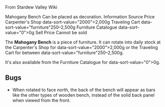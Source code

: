 From Stardew Valley Wiki

Mahogany Bench Can be placed as decoration. Information Source Price Carpenter's Shop data-sort-value="2000"&gt;2,000g Traveling Cart data-sort-value="furniture"250–2,500g Furniture Catalogue data-sort-value="0"&gt;0g Sell Price Cannot be sold

The **Mahogany Bench** is a piece of furniture. It can rotate into daily stock at the Carpenter's Shop for data-sort-value="2000"&gt;2,000g or the Traveling Cart for between data-sort-value="furniture"250–2,500g.

It's also available from the Furniture Catalogue for data-sort-value="0"&gt;0g.

## Bugs

- When rotated to face north, the back of the bench will appear as bars like the other types of wooden bench, instead of the solid back panel when viewed from the front.